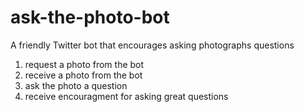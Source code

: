 # ask-the-photo-bot
A friendly Twitter bot that encourages asking photographs questions<br>
1. request a photo from the bot<br>
2. receive a photo from the bot<br>
3. ask the photo a question<br>
4. receive encouragment for asking great questions
